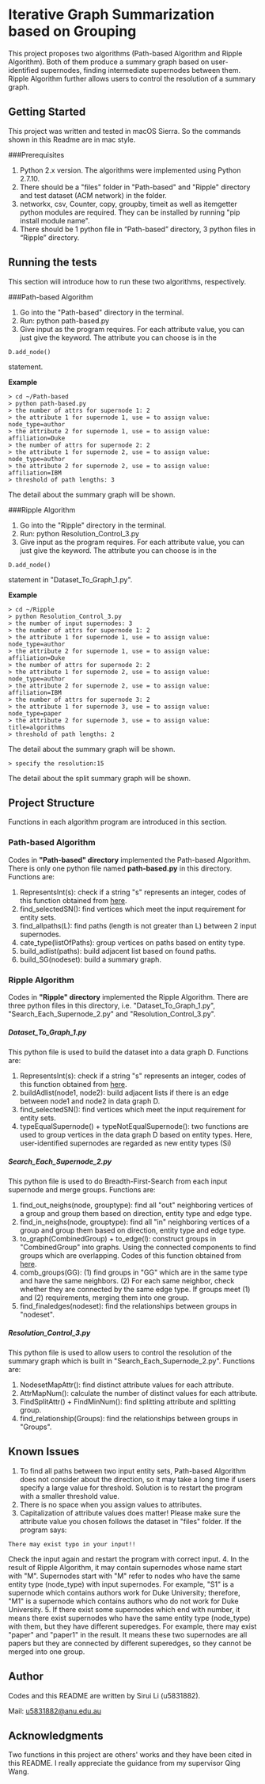 # Iterative Graph Summarization based on Grouping
This project proposes two algorithms (Path-based Algorithm and Ripple Algorithm). Both of them produce a summary graph based on user-identified supernodes, finding intermediate supernodes between them. Ripple Algorithm further allows users to control the resolution of a summary graph.


## Getting Started
This project was written and tested in macOS Sierra. So the commands shown in this Readme are in mac style.

###Prerequisites
1. Python 2.x version. The algorithms were implemented using Python 2.7.10.
2. There should be a "files" folder in "Path-based" and "Ripple" directory and test dataset (ACM network) in the folder.
3. networkx, csv, Counter, copy, groupby, timeit as well as itemgetter python modules are required. They can be installed by running "pip install module name".
4. There should be 1 python file in “Path-based” directory, 3 python files in “Ripple” directory.


## Running the tests
This section will introduce how to run these two algorithms, respectively.

###Path-based Algorithm
1. Go into the "Path-based" directory in the terminal.
2. Run: python path-based.py
3. Give input as the program requires. For each attribute value, you can just give the keyword. The attribute you can choose is in the
```
D.add_node()
```
statement.

**Example**

```
> cd ~/Path-based
> python path-based.py
> the number of attrs for supernode 1: 2
> the attribute 1 for supernode 1, use = to assign value: node_type=author
> the attribute 2 for supernode 1, use = to assign value: affiliation=Duke
> the number of attrs for supernode 2: 2
> the attribute 1 for supernode 2, use = to assign value: node_type=author
> the attribute 2 for supernode 2, use = to assign value: affiliation=IBM
> threshold of path lengths: 3
```
The detail about the summary graph will be shown.

###Ripple Algorithm
1. Go into the "Ripple" directory in the terminal.
2. Run: python Resolution\_Control\_3.py
3. Give input as the program requires. For each attribute value, you can just give the keyword. The attribute you can choose is in the
```
D.add_node()
```
statement in "Dataset\_To\_Graph\_1.py".

**Example**

```
> cd ~/Ripple
> python Resolution_Control_3.py
> the number of input supernodes: 3
> the number of attrs for supernode 1: 2
> the attribute 1 for supernode 1, use = to assign value: node_type=author
> the attribute 2 for supernode 1, use = to assign value: affiliation=Duke
> the number of attrs for supernode 2: 2
> the attribute 1 for supernode 2, use = to assign value: node_type=author
> the attribute 2 for supernode 2, use = to assign value: affiliation=IBM
> the number of attrs for supernode 3: 2
> the attribute 1 for supernode 3, use = to assign value: node_type=paper
> the attribute 2 for supernode 3, use = to assign value: title=algorithms
> threshold of path lengths: 2
```
The detail about the summary graph will be shown.

```
> specify the resolution:15
```
The detail about the split summary graph will be shown.

## Project Structure
Functions in each algorithm program are introduced in this section.

### Path-based Algorithm
Codes in **"Path-based" directory** implemented the Path-based Algorithm. There is only one python file named **path-based.py** in this directory. Functions are:

1. RepresentsInt(s): check if a string "s" represents an integer, codes of this function obtained from [here](http://stackoverflow.com/questions/1265665/python-check-if-a-string-represents-an-it-without-using-try-except).
2. find_selectedSN(): find vertices which meet the input requirement for entity sets.
3. find_allpaths(L): find paths (length is not greater than L) between 2 input supernodes.
4. cate_type(listOfPaths): group vertices on paths based on entity type.
5. build_adlist(paths): build adjacent list based on found paths.
6. build_SG(nodeset): build a summary graph.

### Ripple Algorithm
Codes in **"Ripple" directory** implemented the Ripple Algorithm. There are three python files in this directory, i.e. "Dataset\_To\_Graph\_1.py", "Search\_Each\_Supernode\_2.py" and "Resolution\_Control\_3.py".

##### Dataset\_To\_Graph\_1.py
This python file is used to build the dataset into a data graph D. Functions are:

1. RepresentsInt(s): check if a string "s" represents an integer, codes of this function obtained from [here](http://stackoverflow.com/questions/1265665/python-check-if-a-string-represents-an-it-without-using-try-except).
2. buildAdlist(node1, node2): build adjacent lists if there is an edge between node1 and node2 in data graph D.
3. find_selectedSN(): find vertices which meet the input requirement for entity sets.
4. typeEqualSupernode() + typeNotEqualSupernode(): two functions are used to group vertices in the data graph D based on entity types. Here, user-identified supernodes are regarded as new entity types (Si)

##### Search\_Each\_Supernode_2.py
This python file is used to do Breadth-First-Search from each input supernode and merge groups. Functions are:

1. find\_out\_neighs(node, grouptype): find all "out" neighboring vertices of a group and group them based on direction, entity type and edge type.
2. find\_in\_neighs(node, grouptype): find all "in" neighboring vertices of a group and group them based on direction, entity type and edge type.
3. to\_graph(CombinedGroup) + to\_edge(l): construct groups in "CombinedGroup" into graphs. Using the connected components to find groups which are overlapping. Codes of this function obtained from [here](http://stackoverflow.com/questions/4842613/merge-lists-that-share-common-elements).
4. comb\_groups(GG): (1) find groups in "GG" which are in the same type and have the same neighbors. (2) For each same neighbor, check whether they are connected by the same edge type. If groups meet (1) and (2) requirements, merging them into one group.
5. find_finaledges(nodeset): find the relationships between groups in "nodeset".

##### Resolution\_Control\_3.py
This python file is used to allow users to control the resolution of the summary graph which is built in "Search\_Each\_Supernode\_2.py". Functions are:

1. NodesetMapAttr(): find distinct attribute values for each attribute.
2. AttrMapNum(): calculate the number of distinct values for each attribute.
3. FindSplitAttr() + FindMinNum(): find splitting attribute and splitting group.
4. find\_relationship(Groups): find the relationships between groups in "Groups".

## Known Issues
1. To find all paths between two input entity sets, Path-based Algorithm does not consider about the direction, so it may take a long time if users specify a large value for threshold. Solution is to restart the program with a smaller threshold value.
2. There is no space when you assign values to attributes. 
3. Capitalization of attribute values does matter! Please make sure the attribute value you chosen follows the dataset in "files" folder. If the program says: 
```
There may exist typo in your input!!
```
Check the input again and restart the program with correct input.
4. In the result of Ripple Algorithm, it may contain supernodes whose name start with "M". Supernodes start with "M" refer to nodes who have the same entity type (node_type) with input supernodes. For example, "S1" is a supernode which contains authors work for Duke University; therefore, "M1" is a supernode which contains authors who do not work for Duke University.
5. If there exist some supernodes which end with number, it means there exist supernodes who have the same entity type (node_type) with them, but they have different superedges. For example, there may exist "paper" and "paper1" in the result. It means these two supernodes are all papers but they are connected by different superedges, so they cannot be merged into one group.

## Author
Codes and this README are written by Sirui Li (u5831882).

Mail: u5831882@anu.edu.au

## Acknowledgments
Two functions in this project are others' works and they have been cited in this README. I really appreciate the guidance from my supervisor Qing Wang.


